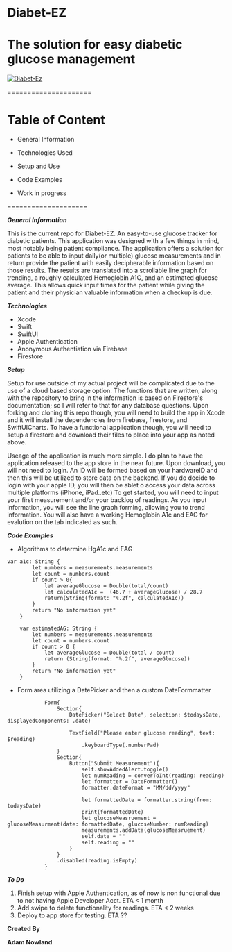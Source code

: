 # Diabet-EZ

# The solution for easy diabetic glucose management

[![Diabet-Ez](http://img.youtube.com/vi/9i16ryhuWHs/0.jpg)](http://www.youtube.com/watch?v=9i16ryhuWHs "Diabet-Ez")

=====================
# Table of Content
* General Information
* Technologies Used
* Setup and Use
* Code Examples

* Work in progress 

====================

**_General Information_**

This is the current repo for Diabet-EZ. An easy-to-use glucose tracker for diabetic patients. This application was designed with a few things in mind,
most notably being patient compliance. The application offers a solution for patients to be able to input daily(or multiple) glucose measurements and in
return provide the patient with easily decipherable information based on those results. The results are translated into a scrollable line graph for trending,
a roughly calculated Hemoglobin A1C, and an estimated glucose average. This allows quick input times for the patient while giving the patient and their physician 
valuable information when a checkup is due. 


**_Technologies_**

* Xcode
* Swift
* SwiftUI
* Apple Authentication
* Anonymous Authentiation via Firebase
* Firestore


**_Setup_**

Setup for use outside of my actual project will be complicated due to the use of a cloud based storage option. The functions that are written, along with the
repository to bring in the information is based on Firestore's documentation; so I will refer to that for any database questions. Upon forking and cloning this 
repo though, you will need to build the app in Xcode and it will install the dependencies from firebase, firestore, and SwiftUICharts. To have a functional
application though, you will need to setup a firestore and download their files to place into your app as noted above. 

Useage of the application is much more simple. I do plan to have the application released to the app store in the near future. Upon download, you will not need to 
login. An ID will be formed based on your hardwareID and then this will be utilized to store data on the backend. If you do decide to login with your
apple ID, you will then be ablet o access your data across multiple platforms (iPhone, iPad..etc) To get started, you will need to input your first measurement
and/or your backlog of readings. As you input information, you will see the line graph forming, allowing you to trend information. You will also have a working
Hemoglobin A1c and EAG for evalution on the tab indicated as such. 


**_Code Examples_**

* Algorithms to determine HgA1c and EAG
```
var a1c: String {
        let numbers = measurements.measurements
        let count = numbers.count
        if count > 0{
            let averageGlucose = Double(total/count)
            let calculatedA1c =  (46.7 + averageGlucose) / 28.7
            return(String(format: "%.2f", calculatedA1c))
        }
        return "No information yet"
    }
    
    var estimatedAG: String {
        let numbers = measurements.measurements
        let count = numbers.count
        if count > 0 {
            let averageGlucose = Double(total / count)
            return (String(format: "%.2f", averageGlucose))
        }
        return "No information yet"
    }
```

* Form area utilizing a DatePicker and then a custom DateFormmatter

```
            Form{
                Section{
                    DatePicker("Select Date", selection: $todaysDate, displayedComponents: .date)

                    TextField("Please enter glucose reading", text: $reading)
                        .keyboardType(.numberPad)
                }
                Section{
                    Button("Submit Measurement"){
                        self.showAddedAlert.toggle()
                        let numReading = converToInt(reading: reading)
                        let formatter = DateFormatter()
                        formatter.dateFormat = "MM/dd/yyyy"

                        let formattedDate = formatter.string(from: todaysDate)
                        print(formattedDate)
                        let glucoseMeasruement = glucoseMeasurment(date: formattedDate, glucoseNumber: numReading)
                        measurements.addData(glucoseMeasruement)
                        self.date = ""
                        self.reading = ""
                    }
                }
                .disabled(reading.isEmpty) 
            }
```

**_To Do_**

1) Finish setup with Apple Authentication, as of now is non functional due to not having Apple Developer Acct. ETA < 1 month
2) Add swipe to delete functionality for readings. ETA < 2 weeks
3) Deploy to app store for testing. ETA ??


**Created By**

**Adam Nowland**
